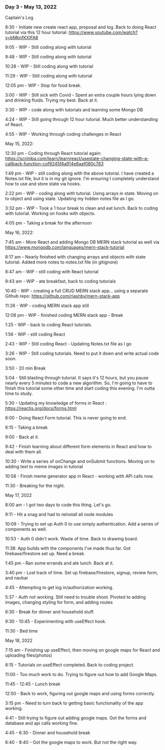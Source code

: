 ### Day 3 - May 13, 2022

Captain's Log

8:30 - Initiate new create react app, proposal and log. Back to doing React tutorial via this 12 hour tutorial: https://www.youtube.com/watch?v=bMknfKXIFA8 

9:05 - WIP - Still coding along with tutorial

9:48 - WIP - Still coding along with tutorial

10:28 - WIP - Still coding along with tutorial

11:29 - WIP - Still coding along with tutorial

12:05 pm - WIP - Stop for food break. 

3:00 - WIP - Still sick with Covid - Spent an extra couple hours lying down and drinking fluids. Trying my best. Back at it. 

3:30 - WIP - code along with tutorials and learning some Mongo DB

4:24 - WIP - Still going through 12 hour tutorial. Much better understanding of React.

4:55 - WIP - Working through coding challenges in React

May 15, 2022: 

12:30 pm - Coding through React tutorial again: https://scrimba.com/learn/learnreact/usestate-changing-state-with-a-callback-function-cof9245f4a914e8aaf080c783

1:49 pm - WIP - still coding along with the above tutorial. I have created a Notes.txt file, but it is in my git ignore. I'm ensuring I completely understand how to use and store state via hooks. 

2:22 pm - WIP - coding along with tutorial. Using arrays in state. Moving on to object and using state. Updating my hidden notes file as I go. 

3:32 pm - WIP - Took a 1 hour break to clean and eat lunch. Back to coding with tutorial. Working on hooks with objects. 

4:05 pm - Taking a break for the afternoon


May 16, 2022:

7:45 am - More React and adding Mongo DB MERN stack tutorial as well via https://www.mongodb.com/languages/mern-stack-tutorial 

8:17 am - Nearly finished with changing arrays and objects with state tutorial. Added more notes to notes.txt file (in gitignore)

8:47 am - WIP - still coding with React tutorial

9:43 am - WIP - ate breakfast, back to coding tutorials

10:40 - WIP - creating a full CRUD MERN stack app... using a separate Github repo:  https://github.com/rjashby/mern-stack-app

11:26 - WIP - coding MERN stack app still

12:08 pm - WIP - finished coding MERN stack app - Break

1:25 - WIP - back to coding React tutorials.

1:56 - WIP - still coding React

2:43 - WIP - Still coding React - Updating Notes.txt file as I go

3:26 - WIP - Still coding tutorials. Need to put it down and write actual code soon. 

3:50 - 20 min Break

5:04 - Still blasting through tutorial. It says it's 12 hours, but you pause nearly every 5 minutes to code a new algorithm. So, I'm going to have to finish this tutorial some other time and start coding this evening. I'm outta time to study. 

5:30 - Updating my knowledge of forms in React : https://reactjs.org/docs/forms.html 

6:00 - Doing React Form tutorial. This is never going to end. 

6:15 - Taking a break

9:00 - Back at it. 

9:42 - Finish learning about different form elements in React and how to deal with them all. 

10:30 - Write a series of onChange and onSubmit functions. Moving on to adding text to meme images in tutorial

10:58 - Finish meme generator app in React - working with API calls now. 

11:30 - Breaking for the night. 


May 17, 2022

8:00 am - I got two days to code this thing. Let's go. 

9:11 - Hit a snag and had to reinstall all node modules

10:09 - Trying to set up Auth 0 to use simply authentication. Add a series of components as well. 

10:53 - Auth 0 didn't work. Waste of time. Back to drawing board.

11:38: App builds with the components I've made thus far. Got firebase/firestore set up. Need a break. 

1:45 pm - Ran some errands and ate lunch. Back at it.

3:40 pm - Lost track of time. Set up firebase/firestore, signup, review form, and navbar

4:45 - Attempting to get log in/authorization working. 

5:37 - Auth not working. Still need to trouble shoot. Pivoted to adding images, changing styling for form, and adding routes

6:30 - Break for dinner and household stuff.

9:30 - 10:45 - Experimenting with useEffect hook. 

11:30 - Bed time


May 18, 2022

7:15 am - Finishing up useEffect, then moving on google maps for React and uploading files(photos)

8:15 - Tutorials on useEffect completed. Back to coding project.

11:00 - Too much work to do. Trying to figure out how to add Google Maps. 

11:45 - 12:45 - Lunch break

12:50 - Back to work, figuring out google maps and using forms correctly. 

3:15 pm - Need to turn back to getting basic functionality of the app working. 

4:41 - Still trying to figure out adding google maps. Got the forms and database and api calls working fine.

4:45 - 6:30 - Dinner and household break

6:40 - 8:40 - Got the google maps to work. But not the right way. 